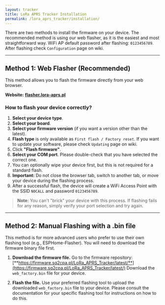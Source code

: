 ```yaml
---
layout: tracker
title: LoRa APRS Tracker Installation
permalink: /lora_aprs_tracker/installation/
---
```


There are two methods to install the firmware on your device. The recommended method is using our web flasher, as it is the easiest and most straightforward way. WiFi AP default password after flashing: `0123456789`. After flashing check `Configuration` page on wiki.

---

## Method 1: Web Flasher (Recommended)

This method allows you to flash the firmware directly from your web browser.

**Website:** [**flasher.lora-aprs.pl**](https://flasher.lora-aprs.pl)

### How to flash your device correctly?

1.  **Select your device type**.
2.  **Select your board**.
3.  **Select your firmware version** (if you want a version other than the latest).
4.  **Flash type** is only available as `First flash / Factory reset`. If you want to update your software, please check `Updating` page on wiki.
5.  Click **"Flash firmware"**.
6.  **Select your COM port**. Please double-check that you have selected the correct one.
7.  You can optionally wipe your device first, but this is not required for a standard flash.
8.  **Important:** Do not close the browser tab, switch to another tab, or move your device during the flashing process.
9.  After a successful flash, the device will create a WiFi Access Point with the SSID `N0CALL` and password `0123456789`.

> **Note:** You can't "brick" your device with this process. If flashing fails for any reason, simply verify your port selection and try again.

---

## Method 2: Manual Flashing with a .bin file

This method is for more advanced users who prefer to use their own flashing tool (e.g., ESPHome-Flasher). You will need to download the firmware binary file first.

1.  **Download the firmware file.**
    Go to the firmware repository: [**https://firmware.sq2cpa.pl/LoRa_APRS_Tracker/latest/**](https://firmware.sq2cpa.pl/LoRa_APRS_Tracker/latest/)
    Download the `web_factory.bin` file for your device.

2.  **Flash the file.**
    Use your preferred flashing tool to upload the downloaded `web_factory.bin` file to your device. Please consult the documentation for your specific flashing tool for instructions on how to do this.
